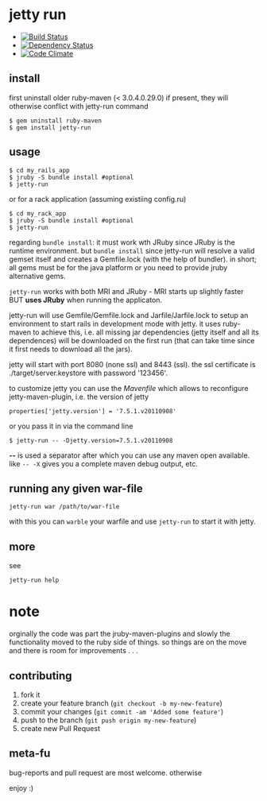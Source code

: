# jetty run 

* [![Build Status](https://secure.travis-ci.org/mkristian/jetty-run.png)](http://travis-ci.org/mkristian/jetty-run)
* [![Dependency Status](https://gemnasium.com/mkristian/jetty-run.png)](https://gemnasium.com/mkristian/jetty-run)
* [![Code Climate](https://codeclimate.com/badge.png)](https://codeclimate.com/github/mkristian/jetty-run)


## install ##

first uninstall older ruby-maven (< 3.0.4.0.29.0) if present, they will otherwise conflict with jetty-run command

    $ gem uninstall ruby-maven
	$ gem install jetty-run

## usage ##

    $ cd my_rails_app
 	$ jruby -S bundle install #optional
	$ jetty-run

or for a rack application (assuming existiing config.ru)

    $ cd my_rack_app
 	$ jruby -S bundle install #optional
	$ jetty-run

regarding `bundle install`: it must work wth JRuby since JRuby is the runtime environment. but `bundle install` since jetty-run will resolve a valid gemset itself and creates a Gemfile.lock (with the help of bundler). in short; all gems must be for the java platform or you need to provide jruby alternative gems.

`jetty-run` works with both MRI and JRuby - MRI starts up slightly faster BUT **uses JRuby** when running the applicaton.

jetty-run will use Gemfile/Gemfile.lock and Jarfile/Jarfile.lock to setup an environment to start rails in development mode with jetty. it uses ruby-maven to achieve this, i.e. all missing jar dependencies (jetty itself and all its dependences) will be downloaded on the first run (that can take time since it first needs to download all the jars).

jetty will start with port 8080 (none ssl) and 8443 (ssl). the ssl certificate is ./target/server.keystore with password '123456'.

to customize jetty you can use the _Mavenfile_ which allows to reconfigure jetty-maven-plugin, i.e. the version of jetty

    properties['jetty.version'] = '7.5.1.v20110908'

or you pass it in via the command line

	$ jetty-run -- -Djetty.version=7.5.1.v20110908
	
**--** is used a separator after which you can use any maven open available. like `-- -X` gives you a complete maven debug output, etc.

## running any given war-file ##

    jetty-run war /path/to/war-file

with this you can `warble` your warfile and use `jetty-run` to start it with jetty.

## more ##

see

    jetty-run help
	 
# note #

orginally the code was part the jruby-maven-plugins and slowly the functionality moved to the ruby side of things. so things are on the move and there is room for improvements . . .
    
contributing
------------

1. fork it
2. create your feature branch (`git checkout -b my-new-feature`)
3. commit your changes (`git commit -am 'Added some feature'`)
4. push to the branch (`git push origin my-new-feature`)
5. create new Pull Request

meta-fu
-------

bug-reports and pull request are most welcome. otherwise

enjoy :) 

